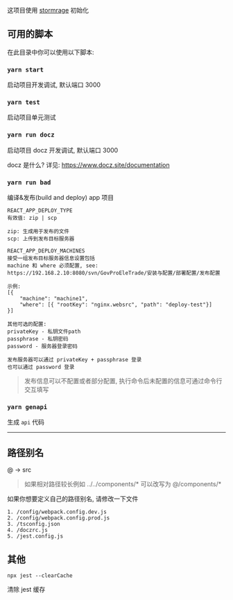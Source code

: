 这项目使用 [stormrage](https://github.com/gmsoft-happyCoding/stormrage) 初始化

## 可用的脚本

在此目录中你可以使用以下脚本:

### `yarn start`

启动项目开发调试, 默认端口 3000

### `yarn test`

启动项目单元测试

### `yarn run docz`

启动项目 docz 开发调试, 默认端口 3000

docz 是什么? 详见: https://www.docz.site/documentation

### `yarn run bad`

编译&发布(build and deploy) app 项目

```
REACT_APP_DEPLOY_TYPE
有效值: zip | scp

zip: 生成用于发布的文件
scp: 上传到发布目标服务器
```

```
REACT_APP_DEPLOY_MACHINES
接受一组发布目标服务器信息设置包括
machine 和 where 必须配置, see: https://192.168.2.10:8080/svn/GovProEleTrade/安装与配置/部署配置/发布配置

示例:
[{
    "machine": "machine1",
    "where": [{ "rootKey": "nginx.websrc", "path": "deploy-test"}]
}]

其他可选的配置:
privateKey - 私钥文件path
passphrase - 私钥密码
password - 服务器登录密码

发布服务器可以通过 privateKey + passphrase 登录
也可以通过 password 登录
```

> 发布信息可以不配置或者部分配置, 执行命令后未配置的信息可通过命令行交互填写

### `yarn genapi`

生成 `api` 代码

---

## 路径别名

@ -> src

> 如果相对路径较长例如 ../../components/\* 可以改写为 @/components/\*

如果你想要定义自己的路径别名, 请修改一下文件

```
1. /config/webpack.config.dev.js
2. /config/webpack.config.prod.js
3. /tsconfig.json
4. /doczrc.js
5. /jest.config.js
```

## 其他

`npx jest --clearCache`

清除 jest 缓存
